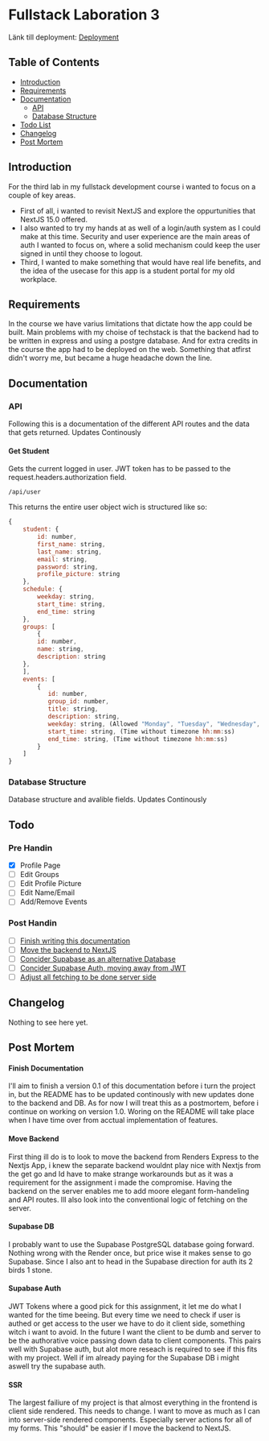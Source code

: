 # Fullstack Laboration 3

Länk till deployment: [Deployment](https://fullstack-laboration-3.vercel.app/)

## Table of Contents

-   [Introduction](#introduction)
-   [Requirements](#requirements)
-   [Documentation](#documentation)
    -   [API](#api)
    -   [Database Structure](#database-structure)
-   [Todo List](#todo)
-   [Changelog](#changelog)
-   [Post Mortem](#post-mortem)

## Introduction

For the third lab in my fullstack development course i wanted to focus on a couple of key areas.

-   First of all, i wanted to revisit NextJS and explore the oppurtunities that NextJS 15.0 offered.
-   I also wanted to try my hands at as well of a login/auth system as I could make at this time. Security and user experience are the main
    areas of auth I wanted to focus on, where a solid mechanism could keep the user signed in until they choose to logout.
-   Third, I wanted to make something that would have real life benefits, and the idea of the usecase for this app is a student portal
    for my old workplace.

## Requirements

In the course we have varius limitations that dictate how the app could be built. Main problems with my choise of techstack is that
the backend had to be written in express and using a postgre database. And for extra credits in the course the app had to be deployed
on the web. Something that atfirst didn't worry me, but became a huge headache down the line.

## Documentation

### API

Following this is a documentation of the different API routes and the data that gets returned. Updates Continously

#### Get Student

Gets the current logged in user. JWT token has to be passed to the request.headers.authorization field.

```
/api/user
```

This returns the entire user object wich is structured like so:

```javascript
{
    student: {
        id: number,
        first_name: string,
        last_name: string,
        email: string,
        password: string,
        profile_picture: string
    },
    schedule: {
        weekday: string,
        start_time: string,
        end_time: string
    },
    groups: [
        {
        id: number,
        name: string,
        description: string
    },
    ],
    events: [
        {
           id: number,
           group_id: number,
           title: string,
           description: string,
           weekday: string, (Allowed "Monday", "Tuesday", "Wednesday", "Thursday" , "Friday")
           start_time: string, (Time without timezone hh:mm:ss)
           end_time: string, (Time without timezone hh:mm:ss)
        }
    ]
}
```

### Database Structure

Database structure and avalible fields. Updates Continously

## Todo

### Pre Handin

-   [x] Profile Page
-   [ ] Edit Groups
-   [ ] Edit Profile Picture
-   [ ] Edit Name/Email
-   [ ] Add/Remove Events

### Post Handin

-   [ ] [Finish writing this documentation](#finish-documentation)
-   [ ] [Move the backend to NextJS](#move-backend)
-   [ ] [Concider Supabase as an alternative Database](#supabase-db)
-   [ ] [Concider Supabase Auth, moving away from JWT](#supabase-auth)
-   [ ] [Adjust all fetching to be done server side](#ssr)

## Changelog

Nothing to see here yet.

## Post Mortem

#### Finish Documentation

I'll aim to finish a version 0.1 of this documentation before i turn the project in, but the README has to be updated continously
with new updates done to the backend and DB. As for now I will treat this as a postmortem, before i continue on working on version 1.0.
Woring on the README will take place when I have time over from acctual implementation of features.

#### Move Backend

First thing ill do is to look to move the backend from Renders Express to the Nextjs App, i knew the separate backend wouldnt play nice with
Nextjs from the get go and Id have to make strange workarounds but as it was a requirement for the assignment i made the compromise. Having the backend on the server enables me
to add moore elegant form-handeling and API routes. Ill also look into the conventional logic of fetching on the server.

#### Supabase DB

I probably want to use the Supabase PostgreSQL database going forward. Nothing wrong with the Render once, but price wise it makes sense to go Supabase.
Since I also ant to head in the Supabase direction for auth its 2 birds 1 stone.

#### Supabase Auth

JWT Tokens where a good pick for this assignment, it let me do what I wanted for the time beeing. But every time we need to check if user is authed or get access to the user
we have to do it client side, something witch i want to avoid. In the future I want the client to be dumb and server to be the authorative voice passing down data to client components.
This pairs well with Supabase auth, but alot more reseach is required to see if this fits with my project. Well if im already paying for the Supabase DB i might aswell try the supabase auth.

#### SSR

The largest failiure of my project is that almost everything in the frontend is client side rendered. This needs to change. I want to move as much as I can into server-side rendered components.
Especially server actions for all of my forms. This "should" be easier if I move the backend to NextJS.
